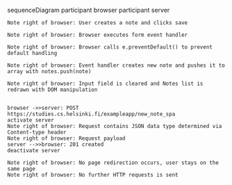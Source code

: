 sequenceDiagram
    participant browser
    participant server

    Note right of browser: User creates a note and clicks save

    Note right of browser: Browser executes form event handler

    Note right of browser: Browser calls e.preventDefault() to prevent default handling

    Note right of browser: Event handler creates new note and pushes it to array with notes.push(note)

    Note right of browser: Input field is cleared and Notes list is redrawn with DOM manipulation


    browser ->>server: POST https://studies.cs.helsinki.fi/exampleapp/new_note_spa
    activate server
    Note right of browser: Request contains JSON data type determined via Content-type header
    Note right of browser: Request payload
    server -->>browser: 201 created
    deactivate server

    Note right of browser: No page redirection occurs, user stays on the same page
    Note right of browser: No further HTTP requests is sent
